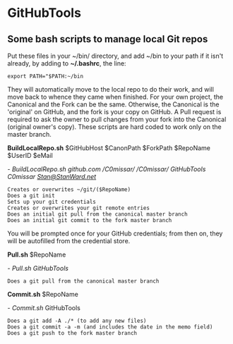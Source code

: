 # GitHubTools

## Some bash scripts to manage local Git repos

Put these files in your ~/bin/ directory, and add \~/bin to your path if it isn't already, by adding to **\~/.bashrc**, the line:
```
export PATH="$PATH:~/bin
```
They will automatically move to the local repo to do their work, and will move back to whence they came when finished.
For your own project, the Canonical and the Fork can be the same.
Otherwise, the Canonical is the 'original' on GitHub, and the fork is your copy on GitHub.
A Pull request is required to ask the owner to pull changes from your fork into the Canonical (original owner's copy).
These scripts are hard coded to work only on the master branch.

**BuildLocalRepo.sh** $GitHubHost $CanonPath $ForkPath $RepoName $UserID $eMail

\- *BuildLocalRepo.sh github.com /C0missar/ /C0missar/ GitHubTools C0missar Stan@StanWard.net*

```
Creates or overwrites ~/git/($RepoName)
Does a git init
Sets up your git credentials
Creates or overwrites your git remote entries
Does an initial git pull from the canonical master branch
Does an initial git commit to the fork master branch
```
You will be prompted once for your GitHub credentials; from then on, they will be autofilled from the credential store.

**Pull.sh** $RepoName

\- *Pull.sh GitHubTools*
```
Does a git pull from the canonical master branch
```
**Commit.sh** $RepoName

\- *Commit.sh* GitHubTools
```
Does a git add -A ./* (to add any new files)
Does a git commit -a -m (and includes the date in the memo field)
Does a git push to the fork master branch
```
